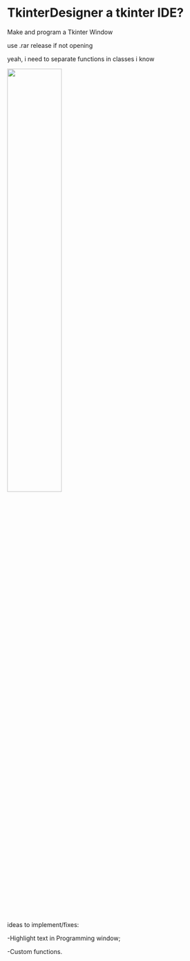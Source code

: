 # TkinterDesigner a tkinter IDE?
Make and program a Tkinter Window 

use .rar release if not opening

yeah, i need to separate functions in classes i know


[<img src="https://img.youtube.com/vi/E3d1ZVOH-EI/maxresdefault.jpg" width="50%">](https://youtu.be/E3d1ZVOH-EI)

ideas to implement/fixes:


-Highlight text in Programming window;


-Custom functions.
